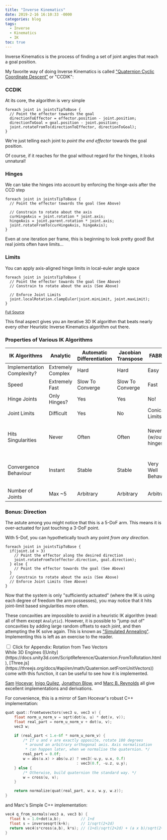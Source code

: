 ```yaml
---
title: "Inverse Kinematics"
date: 2019-2-16 16:10:33 -0000
categories: blog
tags:
  - Inverse
  - Kinematics
  - IK
toc: true
---
```


Inverse Kinematics is the process of finding a set of joint angles that reach a goal position.

My favorite way of doing Inverse Kinematics is called ["Quaternion Cyclic Coordinate Descent"](http://number-none.com/product/IK%20with%20Quaternion%20Joint%20Limits/) or "CCDIK":

<!-- Hide the Table of Contents (but keep the navigation :^) ... -->
<script type="text/javascript">
  document.getElementsByClassName('toc')[0].style.display = 'none';
</script>

<!-- Load the Three.js library, assorted helpers, and the actual IK script code... -->
<script type="text/javascript" src="../../assets/js/three.js"></script>
<script type="text/javascript" src="../../assets/js/DragControls.js"></script>
<script type="text/javascript" src="../../assets/js/OrbitControls.js"></script>
<script type="text/javascript" src="../../assets/js/IK/Environment.js"></script>
<script type="text/javascript" src="../../assets/js/IK/IKExample.js" ccd="enabled" hinge="enabled"  limits="enabled"></script>

### CCDIK

At its core, the algorithm is very simple
```
foreach joint in jointsTipToBase {
  // Point the effector towards the goal
  directionToEffector = effector.position - joint.position;
  directionToGoal = goal.position - joint.position;
  joint.rotateFromTo(directionToEffector, directionToGoal);
}
```

We're just telling each joint to _point the end effector_ towards the goal position.

<script type="text/javascript" src="../../assets/js/IK/IKExample.js" ccd="enabled" hinge="disabled" limits="disabled"></script>

Of course, if it reaches for the goal without regard for the hinges, it looks unnatural!

### Hinges

We can take the hinges into account by enforcing the hinge-axis after the CCD step
```
foreach joint in jointsTipToBase {
  // Point the effector towards the goal (See Above)

  // Constrain to rotate about the axis
  curHingeAxis = joint.rotation * joint.axis;
  hingeAxis = joint.parent.rotation * joint.axis;
  joint.rotateFromTo(curHingeAxis, hingeAxis);
}
```
<script type="text/javascript" src="../../assets/js/IK/IKExample.js" ccd="enabled" hinge="enabled"  limits="disabled"></script>

Even at one iteration per frame, this is beginning to look pretty good! But real joints often have limits...

### Limits

You can apply axis-aligned hinge limits in local-euler angle space
```
foreach joint in jointsTipToBase {
  // Point the effector towards the goal (See Above)
  // Constrain to rotate about the axis (See Above)

  // Enforce Joint Limits
  joint.localRotation.clampEuler(joint.minLimit, joint.maxLimit);
}
```
<script type="text/javascript" src="../../assets/js/IK/IKExample.js" ccd="enabled" hinge="enabled" limits="enabled" orbit="enabled"></script>
<small>[Full Source](https://github.com/zalo/zalo.github.io/blob/master/assets/js/IK/IKExample.js)</small>

This final aspect gives you an iterative 3D IK algorithm that beats nearly every other Heuristic Inverse Kinematics algorithm out there.


### Properties of Various IK Algorithms

| IK Algorithms              | Analytic          | Automatic Differentiation | Jacobian Transpose | FABRIK              | Quaternion CCDIK                     |
|----------------------------|-------------------|---------------------------|--------------------|---------------------|--------------------------------------|
| Implementation Complexity? | Extremely Complex | Hard                      | Hard               | Easy                | Easy                                 |
| Speed                      | Extremely Fast    | Slow To Converge          | Slow To Converge   | Fast                | Fast                                 |
| Hinge Joints               | Only Hinges?      | Yes                       | Yes                | No!                 | Yes                                  |
| Joint Limits               | Difficult         | Yes                       | No                 | Conical Limits      | Yes                                  |
| Hits Singularities         | Never             | Often                     | Often              | Never (w/out hinges)| Rarely (often anneals through them) |
| Convergence Behaviour      | Instant           | Stable                    | Stable             | Very Well Behaved   | Well Behaved across short distances  |
| Number of Joints           | Max ~5            | Arbitrary                 | Arbitrary          | Arbitrary           | Arbitrary                            |

### Bonus: Direction

The astute among you might notice that this is a 5-DoF arm.  This means it is over-actuated for just touching a 3-DoF point.

With 5-Dof, you can hypothetically touch any point _from any direction_.

```
foreach joint in jointsTipToBase {
  if(joint.id > 3)
    // Point the effector along the desired direction
    joint.rotateFromTo(effector.direction, goal.direction);
  } else {
    // Point the effector towards the goal (See Above)
  }
  // Constrain to rotate about the axis (See Above)
  // Enforce Joint Limits (See Above)
}
```
<script type="text/javascript" src="../../assets/js/IK/IKExample.js" ccd="enabled" hinge="enabled" limits="enabled" orbit="enabled" matchDirection="enabled"></script>

Now that the system is only "sufficiently actuated" (where the IK is using each degree of freedom the arm possesses), you may notice that it hits joint-limit based singularities more often.   

These concavities are impossible to avoid in a heuristic IK algorithm (read: all of them except `Analytic`).  However, it is possible to "jump out of" concavities by adding large random offsets to each joint, and then attempting the IK solve again.   This is known as ["Simulated Annealing"](https://en.wikipedia.org/wiki/Simulated_annealing).  Implementing this is left as an exercise to the reader.

<div class="togglebox">
  <input id="toggle1Long" type="checkbox" name="toggle" />
  <label for="toggle1Long">Click for Appendix: Rotation from Two Vectors</label>
  <section id="content1Long" markdown="1" >
While 3D Engines ([Unity](https://docs.unity3d.com/ScriptReference/Quaternion.FromToRotation.html), [Three.js](https://threejs.org/docs/#api/en/math/Quaternion.setFromUnitVectors)) come with this function, it can be useful to see how it is implemented.

[Sam](http://lolengine.net/blog/2013/09/18/beautiful-maths-quaternion-from-vectors) [Hocevar](http://lolengine.net/blog/2014/02/24/quaternion-from-two-vectors-final), [Inigo Quilez](https://iquilezles.org/www/articles/noacos/noacos.htm), [Jonathon Blow](http://number-none.com/product/IK%20with%20Quaternion%20Joint%20Limits/), and [Marc B. Reynolds](http://marc-b-reynolds.github.io/quaternions/2016/08/09/TwoNormToRot.html) all give excellent implementations and derivations.

For convenience, this is a mirror of Sam Hocevar's robust C++ implementation:
~~~ c++
quat quat::fromtwovectors(vec3 u, vec3 v) {
    float norm_u_norm_v = sqrt(dot(u, u) * dot(v, v));
    float real_part = norm_u_norm_v + dot(u, v);
    vec3 w;

    if (real_part < 1.e-6f * norm_u_norm_v) {
        /* If u and v are exactly opposite, rotate 180 degrees
         * around an arbitrary orthogonal axis. Axis normalisation
         * can happen later, when we normalise the quaternion. */
        real_part = 0.0f;
        w = abs(u.x) > abs(u.z) ? vec3(-u.y, u.x, 0.f)
                                : vec3(0.f, -u.z, u.y);
    } else {
        /* Otherwise, build quaternion the standard way. */
        w = cross(u, v);
    }

    return normalize(quat(real_part, w.x, w.y, w.z));
}
~~~

and Marc's Simple C++ implementation:
~~~ c++
vec4 q_from_normals(vec3 a, vec3 b) {
  float k = 1.0+dot(a,b);         // 1+d
  float s = inversesqrt(k+k);     // 1/sqrt(2+2d)
  return vec4(s*cross(a,b), k*s); // (1+d)/sqrt(2+2d) + (a x b)/sqrt(2+2d)
}
~~~
  </section>
</div>
